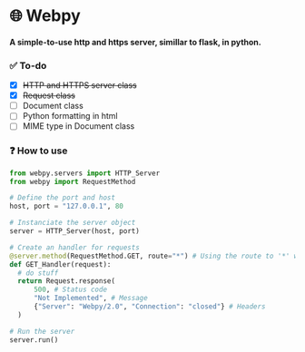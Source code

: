 # 🌐 Webpy
#### A simple-to-use http and https server, simillar to flask, in python.

### ✅ To-do 
- [x] ~~HTTP and HTTPS server class~~
- [x] ~~Request class~~
- [ ] Document class
- [ ] Python formatting in html
- [ ] MIME type in Document class

### ❓ How to use
```python
from webpy.servers import HTTP_Server
from webpy import RequestMethod

# Define the port and host
host, port = "127.0.0.1", 80

# Instanciate the server object
server = HTTP_Server(host, port)

# Create an handler for requests
@server.method(RequestMethod.GET, route="*") # Using the route to '*' will send all traffic with the GET method to this handler and override any other handler
def GET_Handler(request):
  # do stuff
  return Request.response(
      500, # Status code
      "Not Implemented", # Message
      {"Server": "Webpy/2.0", "Connection": "closed"} # Headers
  )

# Run the server
server.run()
